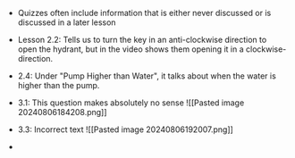 - Quizzes often include information that is either never discussed or is discussed in a later lesson
- Lesson 2.2: Tells us to turn the key in an anti-clockwise direction to open the hydrant, but in the video shows them opening it in a clockwise-direction.
- 2.4: Under "Pump Higher than Water", it talks about when the water is higher than the pump.
- 3.1: This question makes absolutely no sense
![[Pasted image 20240806184208.png]]

- 3.3: Incorrect text
![[Pasted image 20240806192007.png]]

- 